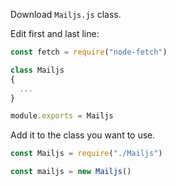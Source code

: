 Download `Mailjs.js` class.

Edit first and last line:

```js
const fetch = require("node-fetch")

class Mailjs
{
  ...
}

module.exports = Mailjs
```

Add it to the class you want to use.

```js
const Mailjs = require("./Mailjs")

const mailjs = new Mailjs()
```
